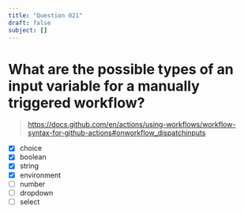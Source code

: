 ```yaml
---
title: "Question 021"
draft: false
subject: []
---
```


# What are the possible types of an input variable for a manually triggered workflow?
> https://docs.github.com/en/actions/using-workflows/workflow-syntax-for-github-actions#onworkflow_dispatchinputs
- [x] choice
- [x] boolean
- [x] string
- [x] environment
- [ ] number
- [ ] dropdown
- [ ] select
